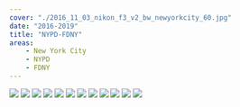 ```yaml
---
cover: "./2016_11_03_nikon_f3_v2_bw_newyorkcity_60.jpg"
date: "2016-2019"
title: "NYPD-FDNY"
areas:
    - New York City
    - NYPD
    - FDNY
---
```


![](./2016_10_14_nyc_street_bw_nikon_f3_v2_29.jpg)
![](./2017_06_2017_nyc_bw_street_parades_nikon_f3_bw_45-Recovered.jpg)
![](./2017_01_nikonf3_v2_bw_nyc_11.jpg)
![](./2018_06_16_mermaid_parade_126.jpg)
![](./2016_11_03_nikon_f3_v2_bw_newyorkcity_33.jpg)
![](./2016_11_03_nikon_f3_v2_bw_newyorkcity_34.jpg)
![](./eyeglasses.jpg)
![](./proud_1280.jpg)
![](./coney-island-patrol_1280.jpg)
![](./2019_04_21_easter_parade_1.jpg)
![](./2019_04_21_easter_parade_105.jpg)
![](./2019_04_21_easter_parade_82.jpg)
